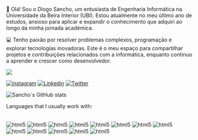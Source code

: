 👋 Olá! Sou o Diogo Sancho, um entusiasta de Engenharia Informática na Universidade da Beira Interior (UBI). Estou atualmente no meu último ano de estudos, ansioso para aplicar e expandir o conhecimento que adquiri ao longo da minha jornada académica.

💻 Tenho paixão por resolver problemas complexos, programação e explorar tecnologias inovadoras. Este é o meu espaço para compartilhar projetos e contribuições relacionados com a informática, enquanto continuo a aprender e crescer como desenvolvedor.

![](https://komarev.com/ghpvc/?username=sancho123&style=flat-square)


[![instagram](https://img.shields.io/badge/Instagram-E4405F?style=for-the-badge&logo=instagram&logoColor=white)](https://www.instagram.com/diogocsancho/)
[![Linkedin](https://img.shields.io/badge/LinkedIn-0077B5?style=for-the-badge&logo=linkedin&logoColor=white)](https://www.linkedin.com/in/diogo-sancho-44b8ba286/?originalSubdomain=pt)
[![Twitter](https://img.shields.io/badge/Twitter-1DA1F2?style=for-the-badge&logo=twitter&logoColor=white)](https://twitter.com/diogosancho5)

![Sancho´s GitHub stats](https://github-readme-stats.vercel.app/api?username=Sanchoo123&show_icons=true&theme=radical)

Languages that I usually work with:

<div style = "display: inline_block"><br/>
<img align ="center" alt="html5" src="https://img.shields.io/badge/C-00599C?style=for-the-badge&logo=c&logoColor=white"/>
<img align ="center" alt="html5" src="https://camo.githubusercontent.com/8084c05ea61084a30448c5b8f581d0389c7ab4fbf46593e3499e59809b2c6395/68747470733a2f2f696d672e736869656c64732e696f2f62616467652f2d4a6176612d3333333333333f7374796c653d666c6174266c6f676f3d4a617661266c6f676f436f6c6f723d303037333936"/>
<img align ="center" alt="html5" src="https://camo.githubusercontent.com/848defb760c0adff4362c04283f254f633ea8eff177c1640b209429d0e3d7627/68747470733a2f2f696d672e736869656c64732e696f2f62616467652f2d4a6176615363726970742d3333333333333f7374796c653d666c6174266c6f676f3d6a617661736372697074"/>
<img align ="center" alt="html5" src="https://camo.githubusercontent.com/06a043d5905e928fe3ac09a9951cb93b33279037ee01c2601ad425a26839f3dc/68747470733a2f2f696d672e736869656c64732e696f2f62616467652f2d4a6176612d3333333333333f7374796c653d666c6174266c6f676f3d4a617661266c6f676f436f6c6f723d303037333936"/>
<img align ="center" alt="html5" src="https://camo.githubusercontent.com/c38a05ab57aea563f73ae6b4aad7f556faa734d4077a7b52a2081b41ce27da40/68747470733a2f2f696d672e736869656c64732e696f2f62616467652f2d4353532d3333333333333f7374796c653d666c6174266c6f676f3d43535333266c6f676f436f6c6f723d313537324236"/>
  <img align ="center" alt="html5" src="https://camo.githubusercontent.com/14b020ca696dfb63fa50acb8fc94ec94c75a58876d61d8de1889ee849fc767ff/68747470733a2f2f696d672e736869656c64732e696f2f62616467652f2d4f43616d6c2d3333333333333f7374796c653d666c6174266c6f676f3d4f43616d6c"/>
    <img align ="center" alt="html5" src="https://camo.githubusercontent.com/bd16a09c0ea9b0b7ee8766d187db73f61d5ec35a3c5499119b4d3003c1ee546a/68747470733a2f2f696d672e736869656c64732e696f2f62616467652f2d4d7953514c2d3333333333333f7374796c653d666c6174266c6f676f3d6d7973716c"/>
   <img align ="center" alt="html5" src="https://camo.githubusercontent.com/8a458fd6aa5d6a5ac0c9eca08343430d50c929b4a43fe2cd745156fdb507ace6/68747470733a2f2f696d672e736869656c64732e696f2f62616467652f2d41726475696e6f2d3333333333333f7374796c653d666c6174266c6f676f3d41726475696e6f266c6f676f436f6c6f723d303039373944"/>
    <img align ="center" alt="html5" src="https://camo.githubusercontent.com/4dc7017fc8569fee32fcde60bf062d92e127c22e6d136cc41909a6c6786f1c4f/68747470733a2f2f696d672e736869656c64732e696f2f62616467652f2d432b2b2d3333333333333f7374796c653d666c6174266c6f676f3d43253242253242266c6f676f436f6c6f723d303035393943"/>
    <img align ="center" alt="html5" src="https://camo.githubusercontent.com/4ac1a08bf10b5d004fd5581fb83acc652485f4e0465c9830660246be0e10252a/68747470733a2f2f696d672e736869656c64732e696f2f62616467652f2d417373656d626c792d3333333333333f7374796c653d666c6174266c6f676f3d417373656d626c79266c6f676f436f6c6f723d374646463030"/>
    <img align ="center" alt="html5" src="https://camo.githubusercontent.com/44d72a935dcc0fbfaf29668a84c57a20bb5359eae281cb80f5c400c6f2d51ecf/68747470733a2f2f696d672e736869656c64732e696f2f62616467652f2d507974686f6e2d3333333333333f7374796c653d666c6174266c6f676f3d507974686f6e"/>
    <img align ="center" alt="html5" src="https://camo.githubusercontent.com/65258ade2479b2bb959d7414458c341ef4baa22fea927a8ab1a6f5e539733f28/68747470733a2f2f696d672e736869656c64732e696f2f62616467652f2d4f70656e474c2d3333333333333f7374796c653d666c6174266c6f676f3d4f70656e474c"/>
    <img align ="center" alt="html5" src="https://camo.githubusercontent.com/11c1cf72ae2126721b16ac4a1be83b2ffedec6c4b7879070dc35f920914c2996/68747470733a2f2f696d672e736869656c64732e696f2f62616467652f2d4c615465582d3333333333333f7374796c653d666c6174266c6f676f3d4c61546558266c6f676f436f6c6f723d374646463030"/>
   
  
</div>

